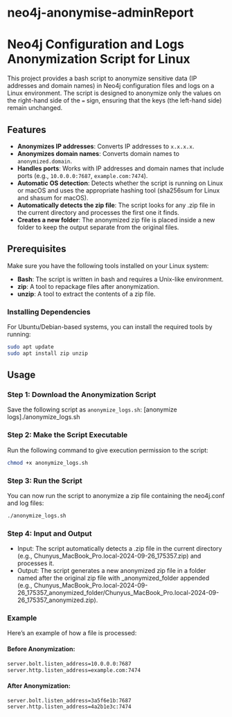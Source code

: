 # neo4j-anonymise-adminReport
# Neo4j Configuration and Logs Anonymization Script for Linux

This project provides a bash script to anonymize sensitive data (IP addresses and domain names) in Neo4j configuration files and logs on a Linux environment. The script is designed to anonymize only the values on the right-hand side of the `=` sign, ensuring that the keys (the left-hand side) remain unchanged.

## Features

- **Anonymizes IP addresses**: Converts IP addresses to `x.x.x.x`.
- **Anonymizes domain names**: Converts domain names to `anonymized.domain`.
- **Handles ports**: Works with IP addresses and domain names that include ports (e.g., `10.0.0.0:7687`, `example.com:7474`).
- **Automatic OS detection**: Detects whether the script is running on Linux or macOS and uses the appropriate hashing tool (sha256sum for Linux and shasum for macOS).
- **Automatically detects the zip file**: The script looks for any .zip file in the current directory and processes the first one it finds.
- **Creates a new folder**: The anonymized zip file is placed inside a new folder to keep the output separate from the original files.

## Prerequisites

Make sure you have the following tools installed on your Linux system:

- **Bash**: The script is written in bash and requires a Unix-like environment.
- **zip**: A tool to repackage files after anonymization.
- **unzip**: A tool to extract the contents of a zip file.

### Installing Dependencies

For Ubuntu/Debian-based systems, you can install the required tools by running:

```bash
sudo apt update
sudo apt install zip unzip
```
## Usage

### Step 1: Download the Anonymization Script

Save the following script as `anonymize_logs.sh`:
[anonymize logs]./anonymize_logs.sh
### Step 2: Make the Script Executable
Run the following command to give execution permission to the script:

```bash
chmod +x anonymize_logs.sh
```
### Step 3: Run the Script
You can now run the script to anonymize a zip file containing the neo4j.conf and log files:
```bash
./anonymize_logs.sh
```

### Step 4: Input and Output

- Input: The script automatically detects a .zip file in the current directory (e.g., Chunyus_MacBook_Pro.local-2024-09-26_175357.zip) and processes it.
- Output: The script generates a new anonymized zip file in a folder named after the original zip file with _anonymized_folder appended (e.g., Chunyus_MacBook_Pro.local-2024-09-26_175357_anonymized_folder/Chunyus_MacBook_Pro.local-2024-09-26_175357_anonymized.zip).

### Example

Here’s an example of how a file is processed:

#### Before Anonymization:
```bash
server.bolt.listen_address=10.0.0.0:7687
server.http.listen_address=example.com:7474
```
#### After Anonymization:
```bash
server.bolt.listen_address=3a5f6e1b:7687
server.http.listen_address=4a2b1e3c:7474
```